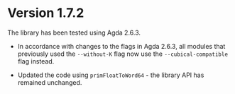 Version 1.7.2
=============

The library has been tested using Agda 2.6.3.

* In accordance with changes to the flags in Agda 2.6.3, all modules that previously used
  the `--without-K` flag now use the `--cubical-compatible` flag instead.

* Updated the code using `primFloatToWord64` - the library API has remained unchanged.
